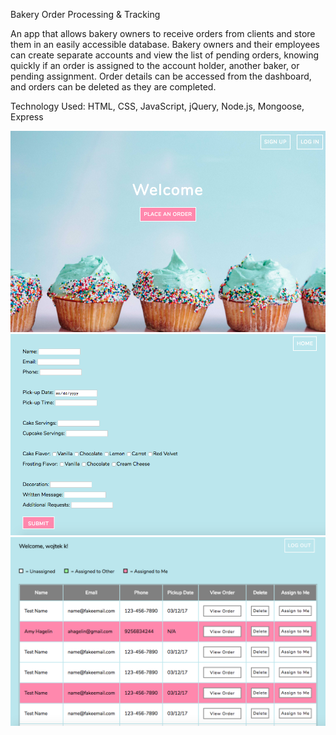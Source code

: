 Bakery Order Processing & Tracking

An app that allows bakery owners to receive orders from clients and store them in an easily accessible database. Bakery owners and their employees can create separate accounts and view the list of pending orders, knowing quickly if an order is assigned to the account holder, another baker, or pending assignment. Order details can be accessed from the dashboard, and orders can be deleted as they are completed.

Technology Used: HTML, CSS, JavaScript, jQuery, Node.js, Mongoose, Express

![alt text](screenshots/home.png "Home Page")
![alt text](screenshots/orderform.png "Order Form")
![alt text](screenshots/dashboard.png "Dashboard")
